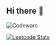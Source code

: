 ## Hi there 👋

![Codewars](https://github.r2v.ch/codewars?user=SarangPKarun)

[![Leetcode Stats](https://leetcard.jacoblin.cool/DtBEtI3Hg9)](https://leetcode.com/u/DtBEtI3Hg9/)


<!--
**SarangPKarun/SarangPKarun** is a ✨ _special_ ✨ repository because its `README.md` (this file) appears on your GitHub profile.

Here are some ideas to get you started:

- 🔭 I’m currently working on ...
- 🌱 I’m currently learning ...
- 👯 I’m looking to collaborate on ...
- 🤔 I’m looking for help with ...
- 💬 Ask me about ...
- 📫 How to reach me: ...
- 😄 Pronouns: ...
- ⚡ Fun fact: ...
-->
